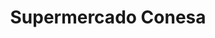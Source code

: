 ---
title: "Supermercado Conesa"
url: /ciudad-autonoma-de-buenos-aires/supermercado-conesa/
shop: supermercado
---